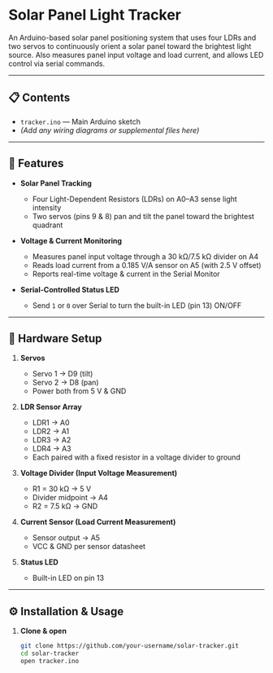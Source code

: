 # Solar Panel Light Tracker

An Arduino-based solar panel positioning system that uses four LDRs and two servos to continuously orient a solar panel toward the brightest light source. Also measures panel input voltage and load current, and allows LED control via serial commands.

---

## 📋 Contents

- `tracker.ino` — Main Arduino sketch  
- _(Add any wiring diagrams or supplemental files here)_

---

## 🚀 Features

- **Solar Panel Tracking**  
  - Four Light-Dependent Resistors (LDRs) on A0–A3 sense light intensity  
  - Two servos (pins 9 & 8) pan and tilt the panel toward the brightest quadrant  

- **Voltage & Current Monitoring**  
  - Measures panel input voltage through a 30 kΩ/7.5 kΩ divider on A4  
  - Reads load current from a 0.185 V/A sensor on A5 (with 2.5 V offset)  
  - Reports real-time voltage & current in the Serial Monitor  

- **Serial-Controlled Status LED**  
  - Send `1` or `0` over Serial to turn the built-in LED (pin 13) ON/OFF  

---

## 🔧 Hardware Setup

1. **Servos**  
   - Servo 1 → D9 (tilt)  
   - Servo 2 → D8 (pan)  
   - Power both from 5 V & GND

2. **LDR Sensor Array**  
   - LDR1 → A0  
   - LDR2 → A1  
   - LDR3 → A2  
   - LDR4 → A3  
   - Each paired with a fixed resistor in a voltage divider to ground

3. **Voltage Divider (Input Voltage Measurement)**  
   - R1 = 30 kΩ → 5 V  
   - Divider midpoint → A4  
   - R2 = 7.5 kΩ → GND

4. **Current Sensor (Load Current Measurement)**  
   - Sensor output → A5  
   - VCC & GND per sensor datasheet

5. **Status LED**  
   - Built-in LED on pin 13  

---

## ⚙️ Installation & Usage

1. **Clone & open**  
   ```bash
   git clone https://github.com/your-username/solar-tracker.git
   cd solar-tracker
   open tracker.ino
